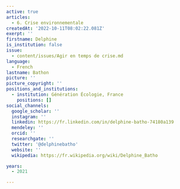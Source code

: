 ```yaml
---
active: true
articles:
  - 6. Crise environnementale
createdAt: '2022-10-11T08:02:22.081Z'
exerpt: ''
firstname: Delphine
is_institution: false
issue:
  - content/issues/Agir en temps de crise.md
language:
  - French
lastname: Bathon
picture: ''
picture_copyright: ''
positions_and_institutions:
  - institution: Génération Écologie, France
    positions: []
social_channels:
  google_scholar: ''
  instagram: ''
  linkedin: https://fr.linkedin.com/in/delphine-batho-74180a139
  mendeley: ''
  orcid: ''
  researchgate: ''
  twitter: '@delphinebatho'
  website: ''
  wikipedia: https://fr.wikipedia.org/wiki/Delphine_Batho

years:
  - 2021

---
```

